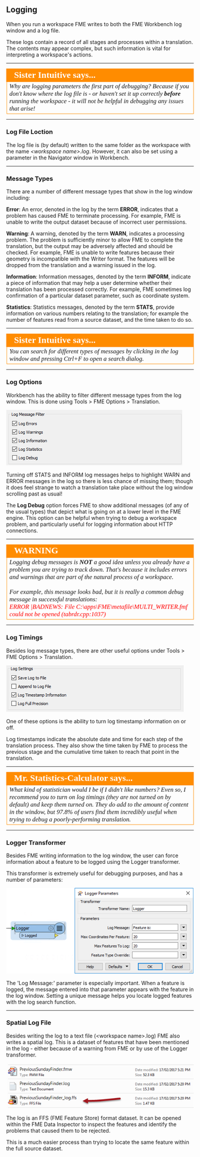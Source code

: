 ## Logging ##
When you run a workspace FME writes to both the FME Workbench log window and a log file. 

These logs contain a record of all stages and processes within a translation. The contents may appear complex, but such information is vital for interpreting a workspace's actions.

---

<!--Person X Says Section-->

<table style="border-spacing: 0px">
<tr>
<td style="vertical-align:middle;background-color:darkorange;border: 2px solid darkorange">
<i class="fa fa-quote-left fa-lg fa-pull-left fa-fw" style="color:white;padding-right: 12px;vertical-align:text-top"></i>
<span style="color:white;font-size:x-large;font-weight: bold;font-family:serif">Sister Intuitive says...</span>
</td>
</tr>

<tr>
<td style="border: 1px solid darkorange">
<span style="font-family:serif; font-style:italic; font-size:larger">
Why are logging parameters the first part of debugging? Because if you don't know where the log file is - or  haven't set it up correctly <strong>before</strong> running the workspace - it will not be helpful in debugging any issues that arise!
</span>
</td>
</tr>
</table>

---

### Log File Loction ###

The log file is (by default) written to the same folder as the workspace with the name *&lt;workspace name&gt;.log*. However, it can also be set using a parameter in the Navigator window in Workbench.

---

### Message Types ###

There are a number of different message types that show in the log window including:

**Error**: An error, denoted in the log by the term **ERROR**, indicates that a problem has caused FME to terminate processing. For example, FME is unable to write the output dataset because of incorrect user permissions.

**Warning**: A warning, denoted by the term **WARN**, indicates a processing problem. The problem is sufficiently minor to allow FME to complete the translation, but the output may be adversely affected and should be checked. For example, FME is unable to write features because their geometry is incompatible with the Writer format. The features will be dropped from the translation and a warning issued in the log.

**Information**: Information messages, denoted by the term **INFORM**, indicate a piece of information that may help a user determine whether their translation has been processed correctly. For example, FME sometimes log confirmation of a particular dataset parameter, such as coordinate system.

**Statistics**: Statistics messages, denoted by the term **STATS**, provide information on various numbers relating to the translation; for example the number of features read from a source dataset, and the time taken to do so.

---

<!--Person X Says Section-->

<table style="border-spacing: 0px">
<tr>
<td style="vertical-align:middle;background-color:darkorange;border: 2px solid darkorange">
<i class="fa fa-quote-left fa-lg fa-pull-left fa-fw" style="color:white;padding-right: 12px;vertical-align:text-top"></i>
<span style="color:white;font-size:x-large;font-weight: bold;font-family:serif">Sister Intuitive says...</span>
</td>
</tr>

<tr>
<td style="border: 1px solid darkorange">
<span style="font-family:serif; font-style:italic; font-size:larger">
You can search for different types of messages by clicking in the log window and pressing Ctrl+F to open a search dialog.
</span>
</td>
</tr>
</table>

---


### Log Options ###
Workbench has the ability to filter different message types from the log window. This is done using Tools > FME Options > Translation.

![](./Images/Img3.054.LogMessageFilterSettings.png)

Turning off STATS and INFORM log messages helps to highlight WARN and ERROR messages in the log so there is less chance of missing them; though it does feel strange to watch a translation take place without the log window scrolling past as usual! 

The **Log Debug** option forces FME to show additional messages (of any of the usual types) that depict what is going on at a lower level in the FME engine. This option can be helpful when trying to debug a workspace problem, and particularly useful for logging information about HTTP connections. 

---

<!--Warning Section--> 

<table style="border-spacing: 0px">
<tr>
<td style="vertical-align:middle;background-color:darkorange;border: 2px solid darkorange">
<i class="fa fa-exclamation-triangle fa-lg fa-pull-left fa-fw" style="color:white;padding-right: 12px;vertical-align:text-top"></i>
<span style="color:white;font-size:x-large;font-weight: bold;font-family:serif">WARNING</span>
</td>
</tr>

<tr>
<td style="border: 1px solid darkorange">
<span style="font-family:serif; font-style:italic; font-size:larger">
Logging debug messages is <strong>NOT</strong> a good idea unless you already have a problem you are trying to track down. That's because it includes errors and warnings that are part of the natural process of a workspace.
<br><br>For example, this message looks bad, but it is really a common debug message in successful translations:
<span style="color:red"><br>ERROR |BADNEWS: File C:\apps\FME\metafile\MULTI_WRITER.fmf could not be opened (tabrdr.cpp:1037)
</span>
</td>
</tr>
</table>

---


### Log Timings ###
Besides log message types, there are other useful options under Tools > FME Options > Translation.

![](./Images/Img3.055.LogGeneralSettings.png)

One of these options is the ability to turn log timestamp information on or off.

Log timestamps indicate the absolute date and time for each step of the translation process. They also show the time taken by FME to process the previous stage and the cumulative time taken to reach that point in the translation.

---

<!--Person X Says Section-->

<table style="border-spacing: 0px">
<tr>
<td style="vertical-align:middle;background-color:darkorange;border: 2px solid darkorange">
<i class="fa fa-quote-left fa-lg fa-pull-left fa-fw" style="color:white;padding-right: 12px;vertical-align:text-top"></i>
<span style="color:white;font-size:x-large;font-weight: bold;font-family:serif">Mr. Statistics-Calculator says...</span>
</td>
</tr>

<tr>
<td style="border: 1px solid darkorange">
<span style="font-family:serif; font-style:italic; font-size:larger">
What kind of statistician would I be if I didn't like numbers? Even so, I recommend you to turn on log timings (they are not turned on by default) and keep them turned on. They do add to the amount of content in the window, but 97.8% of users find them incredibly useful when trying to debug a poorly-performing translation.
</span>
</td>
</tr>
</table>

---

### Logger Transformer ###
Besides FME writing information to the log window, the user can force information about a feature to be logged using the Logger transformer.

This transformer is extremely useful for debugging purposes, and has a number of parameters:

![](./Images/Img3.056.LoggerParameters.png)

The 'Log Message:' parameter is especially important. When a feature is logged, the message entered into that parameter appears with the feature in the log window. Setting a unique message helps you locate logged features with the log search function.

---

### Spatial Log File ###

Besides writing the log to a text file (&lt;workspace name&gt;.log) FME also writes a spatial log. This is a dataset of features that have been mentioned in the log - either because of a warning from FME or by use of the Logger transformer.

![](./Images/Img3.057.SpatialLogFile.png)

The log is an FFS (FME Feature Store) format dataset. It can be opened within the FME Data Inspector to inspect the features and identify the problems that caused them to be rejected. 

This is a much easier process than trying to locate the same feature within the full source dataset.
